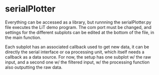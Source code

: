 # serialPlotter

Everything can be accessed as a library, but runnning the serialPlotter.py file executes the LiT demo program. The com port must be changed, and settings for the different subplots can be edited at the bottom of the file, in the main function. 

Each subplot has an associated callback used to get new data, it can be directly the serial interface or oa processing unit, which itself needs a callback as a data source. For now, the setup has one subplot w/ the raw input, and a second one w/ the filtered input, w/ the processing function also outputting the raw data.
